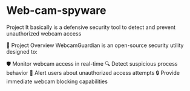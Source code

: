 # Web-cam-spyware
Project
It basically is a defensive security tool to detect and prevent unauthorized webcam access

📌 Project Overview
WebcamGuardian is an open-source security utility designed to:

🛡️ Monitor webcam access in real-time
🔍 Detect suspicious process behavior
📢 Alert users about unauthorized access attempts
🔒 Provide immediate webcam blocking capabilities
